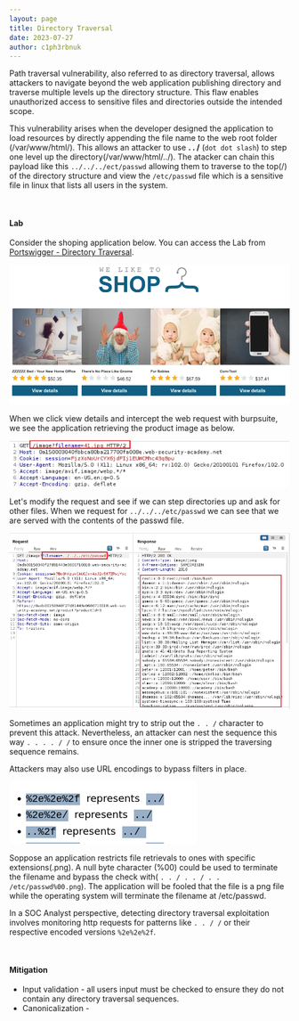 ```yaml
---
layout: page
title: Directory Traversal
date: 2023-07-27
author: c1ph3rbnuk
---
```


Path traversal vulnerability, also referred to as directory traversal, allows attackers to navigate beyond the web application publishing directory and traverse multiple levels up the directory structure. This flaw enables unauthorized access to sensitive files and directories outside the intended scope. 

This vulnerability arises when the developer designed the application to load resources by directly appending the file name to the web root folder (/var/www/html/). This allows an attacker to use **. . /** (`dot dot slash`) to step one level up the directory(/var/www/html/../). The atacker can chain this payload like this `../../../ect/passwd` allowing them to traverse to the top(/) of the directory structure and view the `/etc/passwd` file which is a sensitive file in linux that lists all users in the system.

<br>

#### Lab
Consider the shoping application below. You can access the Lab from [Portswigger - Directory Traversal](https://portswigger.net/web-security/file-path-traversal/lab-simple).  

<img src="../assets/images/ctbt/shop.png" width="800">

When we click view details and intercept the web request with burpsuite, we see the application retrieving the product image as below.  

![](../assets/images/ctbt/filename.png)

Let's modify the request and see if we can step directories up and ask for other files. When we request for `../../../etc/passwd` we can see that we are served with the contents of the passwd file.  

<img src="../assets/images/ctbt/reqresp.png" width="">

Sometimes an application might try to strip out the `. . /` character to prevent this attack. Nevertheless, an attacker can nest the sequence this way `. . . . / /` to ensure once the inner one is stripped the traversing sequence remains.

Attackers may also use URL encodings to bypass filters in place.  

![](../assets/images/ctbt/urlencoding.png)

Soppose an application restricts file retrievals to ones with specific extensions(.png). A null byte character (%00) could be used to terminate the filename and bypass the check with( `. . / . . / . . /etc/passwd%00.png`). The application will be fooled that the file is a png file while the operating system will terminate the filename at /etc/passwd.

In a SOC Analyst perspective, detecting directory traversal exploitation involves monitoring http requests for patterns like `. . / /` or their respective encoded versions `%2e%2e%2f`.

<br>

#### Mitigation
- Input validation - all users input must be checked to ensure they do not contain any directory traversal sequences.
- Canonicalization - 